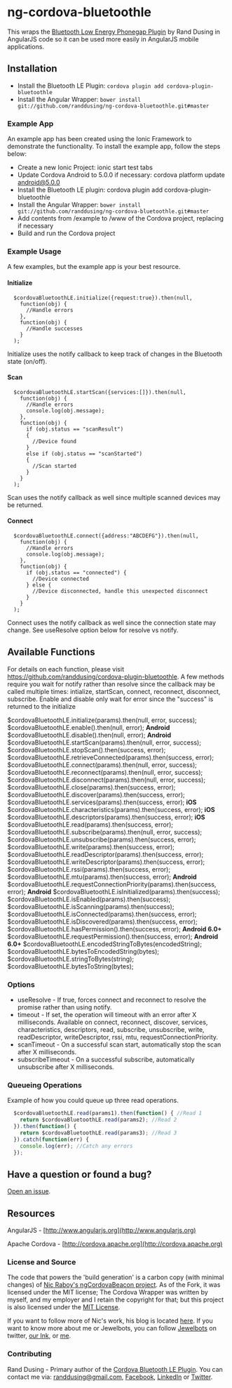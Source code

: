 # ng-cordova-bluetoothle

This wraps the [Bluetooth Low Energy Phonegap Plugin](https://github.com/randdusing/cordova-plugin-bluetoothle) by Rand Dusing in AngularJS code so it can be used more easily in AngularJS mobile applications.



## Installation

* Install the Bluetooth LE Plugin: ``` cordova plugin add cordova-plugin-bluetoothle ```
* Install the Angular Wrapper: ``` bower install git://github.com/randdusing/ng-cordova-bluetoothle.git#master ```



### Example App

An example app has been created using the Ionic Framework to demonstrate the functionality. To install the example app, follow the steps below:

* Create a new Ionic Project: ionic start test tabs
* Update Cordova Android to 5.0.0 if necessary: cordova platform update android@5.0.0
* Install the Bluetooth LE plugin: cordova plugin add cordova-plugin-bluetoothle
* Install the Angular Wrapper: ```bower install git://github.com/randdusing/ng-cordova-bluetoothle.git#master```
* Add contents from /example to /www of the Cordova project, replacing if necessary
* Build and run the Cordova project



### Example Usage
A few examples, but the example app is your best resource.

#### Initialize
```
  $cordovaBluetoothLE.initialize({request:true}).then(null,
    function(obj) {
      //Handle errors
    },
    function(obj) {
      //Handle successes
    }
  );
```

Initialize uses the notify callback to keep track of changes in the Bluetooth state (on/off).

#### Scan
```
  $cordovaBluetoothLE.startScan({services:[]}).then(null,
    function(obj) {
      //Handle errors
      console.log(obj.message);
    },
    function(obj) {
      if (obj.status == "scanResult")
      {
        //Device found
      }
      else if (obj.status == "scanStarted")
      {
        //Scan started
      }
    }
  );
```

Scan uses the notify callback as well since multiple scanned devices may be returned.

#### Connect
```
  $cordovaBluetoothLE.connect({address:"ABCDEFG"}).then(null,
    function(obj) {
      //Handle errors
      console.log(obj.message);
    },
    function(obj) {
      if (obj.status == "connected") {
        //Device connected
      } else {
        //Device disconnected, handle this unexpected disconnect
      }
    }
  );
```

Connect uses the notify callback as well since the connection state may change. See useResolve option below for resolve vs notify.



## Available Functions
For details on each function, please visit https://github.com/randdusing/cordova-plugin-bluetoothle. A few methods require you wait for notify rather than resolve since the callback may be called multiple times: intialize, startScan, connect, reconnect, disconnect, subscribe. Enable and disable only wait for error since the "success" is returned to the initialize

$cordovaBluetoothLE.initialize(params).then(null, error, success);
$cordovaBluetoothLE.enable().then(null, error); **Android**
$cordovaBluetoothLE.disable().then(null, error); **Android**
$cordovaBluetoothLE.startScan(params).then(null, error, success);
$cordovaBluetoothLE.stopScan().then(success, error);
$cordovaBluetoothLE.retrieveConnected(params).then(success, error);
$cordovaBluetoothLE.connect(params).then(null, error, success);
$cordovaBluetoothLE.reconnect(params).then(null, error, success);
$cordovaBluetoothLE.disconnect(params).then(null, error, success);
$cordovaBluetoothLE.close(params).then(success, error);
$cordovaBluetoothLE.discover(params).then(success, error);
$cordovaBluetoothLE.services(params).then(success, error); **iOS**
$cordovaBluetoothLE.characteristics(params).then(success, error); **iOS**
$cordovaBluetoothLE.descriptors(params).then(success, error); **iOS**
$cordovaBluetoothLE.read(params).then(success, error);
$cordovaBluetoothLE.subscribe(params).then(null, error, success);
$cordovaBluetoothLE.unsubscribe(params).then(success, error);
$cordovaBluetoothLE.write(params).then(success, error);
$cordovaBluetoothLE.readDescriptor(params).then(success, error);
$cordovaBluetoothLE.writeDescriptor(params).then(success, error);
$cordovaBluetoothLE.rssi(params).then(success, error);
$cordovaBluetoothLE.mtu(params).then(success, error); **Android**
$cordovaBluetoothLE.requestConnectionPriority(params).then(success, error); **Android**
$cordovaBluetoothLE.isInitialized(params).then(success);
$cordovaBluetoothLE.isEnabled(params).then(success);
$cordovaBluetoothLE.isScanning(params).then(success);
$cordovaBluetoothLE.isConnected(params).then(success, error);
$cordovaBluetoothLE.isDiscovered(params).then(success, error);
$cordovaBluetoothLE.hasPermission().then(success, error); **Android 6.0+**
$cordovaBluetoothLE.requestPermission().then(success, error); **Android 6.0+**
$cordovaBluetoothLE.encodedStringToBytes(encodedString);
$cordovaBluetoothLE.bytesToEncodedString(bytes);
$cordovaBluetoothLE.stringToBytes(string);
$cordovaBluetoothLE.bytesToString(bytes);

### Options ###
* useResolve - If true, forces connect and reconnect to resolve the promise rather than using notify.
* timeout - If set, the operation will timeout with an error after X milliseconds. Available on connect, reconnect, discover, services, characteristics, descriptors, read, subscribe, unsubscribe, write, readDescriptor, writeDescriptor, rssi, mtu, requestConnectionPriority.
* scanTimeout - On a successful scan start, automatically stop the scan after X milliseconds.
* subscribeTimeout - On a successful subscribe, automatically unsubscribe after X milliseconds.

### Queueing Operations ###
Example of how you could queue up three read operations.
```javascript
  $cordovaBluetoothLE.read(params1).then(function() { //Read 1
    return $cordovaBluetoothLE.read(params2); //Read 2
  }).then(function() {
    return $cordovaBluetoothLE.read(params3); //Read 3
  }).catch(function(err) {
    console.log(err); //Catch any errors
  });
```

## Have a question or found a bug?

[Open an issue](https://github.com/randdusing/ng-cordova-bluetoothle/issues).

## Resources

AngularJS - [http://www.angularjs.org](http://www.angularjs.org)

Apache Cordova - [http://cordova.apache.org](http://cordova.apache.org)

### License and Source
The code that powers the 'build generation' is a carbon copy (with minimal changes) of [Nic Raboy's ngCordovaBeacon project](https://github.com/nraboy/ng-cordova-beacon).  As of the Fork, it was licensed under the MIT license;  The Cordova Wrapper was written by myself, and my employer and I retain the copyright for that; but this project is also licensed under the [MIT License](LICENSE.md).

If you want to follow more of Nic's work, his blog is located [here](https://blog.nraboy.com). If you want to know more about me or Jewelbots, you can follow [Jewelbots](http://twitter.com/jewelbots) on twitter, [our Ink](https://medium.com/jewelbots-weblog), or [me](http://twitter.com/gortok).

### Contributing
Rand Dusing - Primary author of the [Cordova Bluetooth LE Plugin](https://github.com/randdusing/cordova-plugin-bluetoothle). You can contact me via: <randdusing@gmail.com>, [Facebook](https://www.facebook.com/randdusing), [LinkedIn](https://www.linkedin.com/in/randdusing) or [Twitter](https://twitter.com/randdusing).
